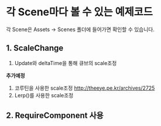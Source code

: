 # 각 Scene마다 볼 수 있는 예제코드

각 Scene은 Assets -> Scenes 폴더에 들어가면 확인할 수 있습니다.

## 1. ScaleChange
1. Update와 deltaTime을 통해 큐브의 scale조정

**추가예정**
1. 코루틴을 사용한 scale조정 http://theeye.pe.kr/archives/2725
2. Lerp()를 사용한 scale조정

## 2. RequireComponent 사용
